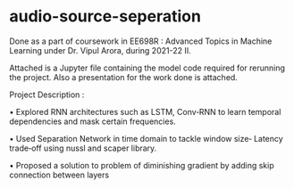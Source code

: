# audio-source-seperation
Done as a part of coursework in EE698R : Advanced Topics in Machine Learning under Dr. Vipul Arora, during 2021-22 II. 

Attached is a Jupyter file containing the model code required for rerunning the project. Also a presentation for the work done is attached.

Project Description :


• Explored RNN architectures such as LSTM, Conv‑RNN to learn temporal dependencies and mask certain frequencies.

• Used Separation Network in time domain to tackle window size‑ Latency trade‑off using nussl and scaper library.

• Proposed a solution to problem of diminishing gradient by adding skip connection between layers
